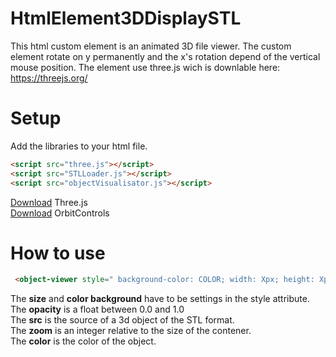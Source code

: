 # HtmlElement3DDisplaySTL
This html custom element is an animated 3D file viewer. The custom element rotate on y permanently and the x's rotation depend of the vertical mouse position.
The element use three.js wich is downlable here:
https://threejs.org/

# Setup
Add the libraries to your html file.
```html
<script src="three.js"></script>
<script src="STLLoader.js"></script>
<script src="objectVisualisator.js"></script>
```
[Download](https://threejs.org/build/three.js) Three.js <br />
[Download](https://github.com/mrdoob/three.js/blob/master/examples/js/controls/OrbitControls.js) OrbitControls <br />

# How to use
```html
 <object-viewer style=" background-color: COLOR; width: Xpx; height: Xpx;" opacity="1.0" src="OBJECT.stl"  zoom="70" color="COLOR"/>
```
The <b>size</b> and <b>color background</b> have to be settings in the style attribute. <br>
The <b>opacity</b> is a float between 0.0 and 1.0 <br>
The <b>src</b> is the source of a 3d object of the STL format. <br>
The <b>zoom</b> is an integer relative to the size of the contener. <br>
The <b>color</b> is the color of the object.
